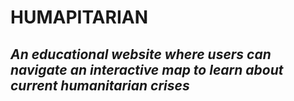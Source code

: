 # HUMAPITARIAN 
## *An educational website where users can navigate an interactive map to learn about current humanitarian crises*